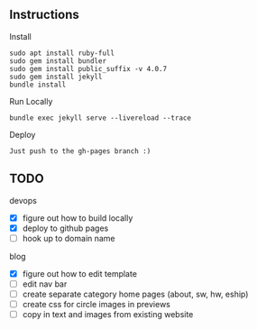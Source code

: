 ## Instructions
Install
```
sudo apt install ruby-full
sudo gem install bundler
sudo gem install public_suffix -v 4.0.7
sudo gem install jekyll
bundle install
```

Run Locally
```
bundle exec jekyll serve --livereload --trace
```

Deploy
```
Just push to the gh-pages branch :)
```


## TODO
devops
- [x] figure out how to build locally
- [x] deploy to github pages
- [ ] hook up to domain name

blog
- [x] figure out how to edit template
- [ ] edit nav bar
- [ ] create separate category home pages (about, sw, hw, eship)
- [ ] create css for circle images in previews
- [ ] copy in text and images from existing website
